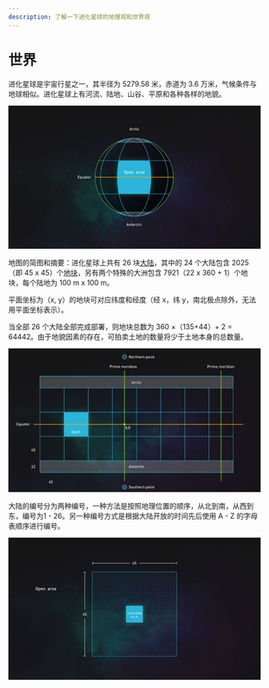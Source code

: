 ```yaml
---
description: 了解一下进化星球的地理观和世界观
---
```


# 世界

进化星球是宇宙行星之一，其半径为 5279.58 米，赤道为 3.6 万米，气候条件与地球相似。进化星球上有河流、陆地、山谷、平原和各种各样的地貌。

![进化星球大陆的星球视角](../../.gitbook/assets/continent1.jpg)

地图的简图和摘要：进化星球上共有 26 块[大陆](continent.md)，其中的 24 个大陆包含 2025（即 45 x 45）个[地块](land.md)，另有两个特殊的大洲包含 7921（22 x 360 + 1）个地块，每个陆地为 100 m x 100 m。

平面坐标为（x, y）的地块可对应纬度和经度（经 x，纬 y，南北极点除外，无法用平面坐标表示）。

当全部 26 个大陆全部完成部署，则地块总数为 360 ×（135+44）+ 2 = 64442。由于地貌因素的存在，可拍卖土地的数量将少于土地本身的总数量。

![进化星球大陆的平面视角](../../.gitbook/assets/continent2.jpg)

大陆的编号分为两种编号，一种方法是按照地理位置的顺序，从北到南，从西到东，编号为1 - 26。另一种编号方式是根据大陆开放的时间先后使用 A - Z 的字母表顺序进行编号。

![进化星球 A 大陆地块分布和设计](../../.gitbook/assets/continent3.jpg)

